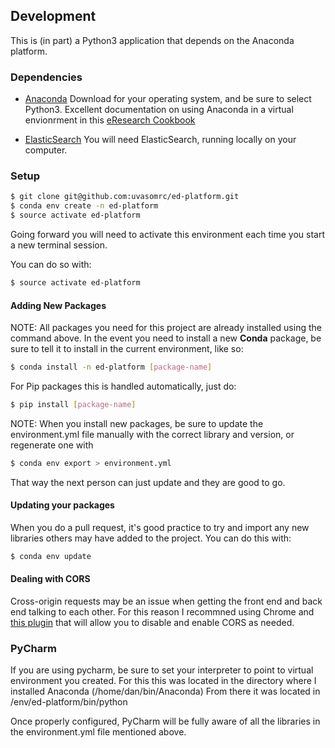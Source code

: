 ## Development

This is (in part) a Python3 application that depends on the Anaconda platform.

### Dependencies
* [Anaconda](https://www.continuum.io/downloads) Download for your
  operating system, and be sure to select Python3.  Excellent
    documentation on using Anaconda in a virtual envionrment in this
      [eResearch Cookbook](https://uoa-eresearch.github.io/eresearch-cookbook/recipe/2014/11/20/conda/)

* [ElasticSearch](https://www.elastic.co/guide/en/elasticsearch/reference/current/_installation.html)
  You will need ElasticSearch, running locally on your computer.

### Setup
```BASH
$ git clone git@github.com:uvasomrc/ed-platform.git
$ conda env create -n ed-platform
$ source activate ed-platform
```

Going forward you will need to activate this environment each time
you start a new terminal session.

You can do so with:
```BASH
$ source activate ed-platform
```

#### Adding New Packages
NOTE:  All packages you need for this project are already installed using
the command above.  In the event you need to install a new **Conda** package,
be sure to tell it to install in the current environment, like so:
```BASH
$ conda install -n ed-platform [package-name]
```
For Pip packages this is handled automatically, just do:
```BASH
$ pip install [package-name]
```

NOTE: When you install new packages, be sure to update the environment.yml
file manually with the correct library and version, or regenerate one with
```BASH
$ conda env export > environment.yml
```
That way the next person can just update and they are good to go.

#### Updating your packages
When you do a pull request, it's good practice to try and
import any new libraries others may have added to the project.
You can do this with:
```BASH
$ conda env update
```

#### Dealing with CORS
Cross-origin requests may be an issue when getting the front end
and back end talking to each other.  For this reason I recommned using
Chrome and [this plugin](https://chrome.google.com/webstore/detail/allow-control-allow-origi/nlfbmbojpeacfghkpbjhddihlkkiljbi) that will allow you to disable and enable
CORS as needed.


### PyCharm
If you are using pycharm, be sure to set your interpreter to point to
virtual environment you created.  For this this was located in the
directory where I installed Anaconda (/home/dan/bin/Anaconda)  From there
it was located in /env/ed-platform/bin/python

Once properly configured, PyCharm will be fully aware of all the libraries
in the environment.yml file mentioned above.


